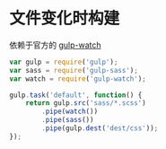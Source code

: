 # 文件变化时构建

依赖于官方的 [gulp-watch](https://github.com/floatdrop/gulp-watch)

```javascript
var gulp = require('gulp');
var sass = require('gulp-sass');
var watch = require('gulp-watch');

gulp.task('default', function() {
    return gulp.src('sass/*.scss')
        .pipe(watch())
        .pipe(sass())
        .pipe(gulp.dest('dest/css'));
});
```